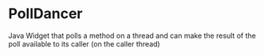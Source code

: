 # PollDancer
Java Widget that polls a method on a thread and can make the result of the poll available to its caller (on the caller thread)
